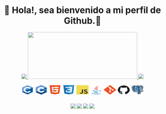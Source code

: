 # <div align="center">👋 Hola!, sea bienvenido a mi perfil de Github.👦</div>

<!-- Define el score de mi perfil -->  
<div align="center">
  <a href="https://github.com/rolandodocampo">
  <img height="150em" src="https://github-readme-stats.vercel.app/api?username=rolandodocampo&show_icons=true&theme=dark&include_all_commits=true&count_private=true"/>
  <img height="150em" width="350px" src="https://github-readme-stats.vercel.app/api/top-langs/?username=rolandodocampo&layout=compact&langs_count=7&theme=dark"/>
  <img height="150em" src="https://github-readme-streak-stats.herokuapp.com/?user=rolandodocampo&theme=dark">
  </a>
</div>
 
<div align="center"><br>
  <img align="center" alt="icono-C" height="30" width="40" src='https://github.com/devicons/devicon/blob/master/icons/c/c-original.svg'>
  <img align="center" alt="icono-C++" height="30" width="40" src='https://github.com/devicons/devicon/blob/master/icons/cplusplus/cplusplus-original.svg'>
  <img align="center" alt="icono-HTML" height="30" width="40" src="https://raw.githubusercontent.com/devicons/devicon/master/icons/html5/html5-original.svg">
  <img align="center" alt="icono-CSS" height="30" width="40" src="https://raw.githubusercontent.com/devicons/devicon/master/icons/css3/css3-original.svg">
  <img align="center" alt="icono-javascript" height="30" width="40" src='https://github.com/devicons/devicon/blob/master/icons/javascript/javascript-original.svg'>
  <img align="center" alt="icono-java" height="30" width="40" src='https://github.com/devicons/devicon/blob/master/icons/java/java-original.svg'>
  <img align="center" alt="icono-git" height="30" width="40" src='https://github.com/devicons/devicon/blob/master/icons/git/git-original.svg'>
  <img align="center" alt="icono-github" height="30" width="40" src='https://github.com/devicons/devicon/blob/master/icons/github/github-original.svg'>
  <img align="center" alt="icono-postgreSQL" height="30" width="40" src='https://github.com/devicons/devicon/blob/master/icons/postgresql/postgresql-original.svg '>
</div>

 ##  
 <div align="center"> 
  <a href="https://www.instagram.com/rolando_docampo/" target="_blank"><img src="https://img.shields.io/badge/-Instagram-%23E4405F?style=for-the-badge&logo=instagram&logoColor=white" target="_blank"></a>
 <a href="https://discord.com/channels/Rolando Docampo#4146" target="_blank"><img src="https://img.shields.io/badge/Discord-7289DA?style=for-the-badge&logo=discord&logoColor=white" target="_blank"></a> 
  <a href = "mailto:rolando.docampo92@gmail.com"><img src="https://img.shields.io/badge/-Gmail-%23333?style=for-the-badge&logo=gmail&logoColor=white" target="_blank"></a>
  <a href="www.linkedin.com/in/rolando-docampo-fernandez" target="_blank"><img src="https://img.shields.io/badge/-LinkedIn-%230077B5?style=for-the-badge&logo=linkedin&logoColor=white" target="_blank"></a>  
</div>
  
<!--
**rolandodocampo/rolandodocampo** is a ✨ _special_ ✨ repository because its `README.md` (this file) appears on your GitHub profile.

Here are some ideas to get you started:

- 🔭 I’m currently working on ...
- 🌱 I’m currently learning ...
- 👯 I’m looking to collaborate on ...
- 🤔 I’m looking for help with ...
- 💬 Ask me about ...
- 📫 How to reach me: ...
- 😄 Pronouns: ...
- ⚡ Fun fact: ...
-->


